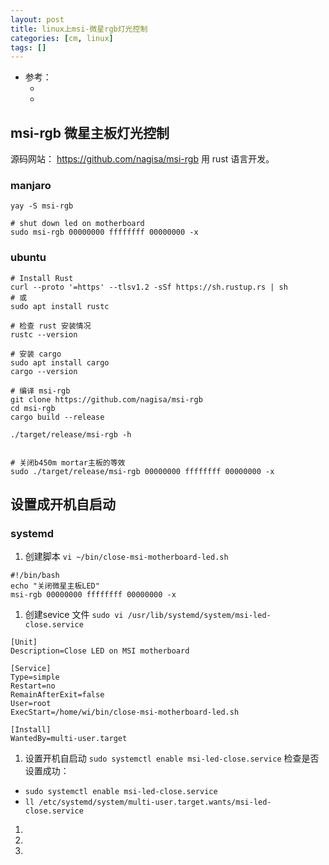 ```yaml
---
layout: post
title: linux上msi-微星rgb灯光控制
categories: [cm, linux]
tags: []
---
```


* 参考： 
  * []()
  * []()



## msi-rgb 微星主板灯光控制

源码网站： <https://github.com/nagisa/msi-rgb>
用 rust 语言开发。



### manjaro

~~~
yay -S msi-rgb

# shut down led on motherboard
sudo msi-rgb 00000000 ffffffff 00000000 -x
~~~


### ubuntu

~~~
# Install Rust
curl --proto '=https' --tlsv1.2 -sSf https://sh.rustup.rs | sh
# 或
sudo apt install rustc

# 检查 rust 安装情况
rustc --version
~~~

~~~
# 安装 cargo
sudo apt install cargo
cargo --version
~~~

~~~
# 编译 msi-rgb
git clone https://github.com/nagisa/msi-rgb
cd msi-rgb
cargo build --release

./target/release/msi-rgb -h


# 关闭b450m mortar主板的等效
sudo ./target/release/msi-rgb 00000000 ffffffff 00000000 -x
~~~



## 设置成开机自启动

### systemd

1. 创建脚本 `vi ~/bin/close-msi-motherboard-led.sh`
~~~
#!/bin/bash
echo "关闭微星主板LED"
msi-rgb 00000000 ffffffff 00000000 -x
~~~
1. 创建sevice 文件 `sudo vi /usr/lib/systemd/system/msi-led-close.service`
~~~
[Unit]
Description=Close LED on MSI motherboard

[Service]
Type=simple
Restart=no
RemainAfterExit=false
User=root
ExecStart=/home/wi/bin/close-msi-motherboard-led.sh

[Install]
WantedBy=multi-user.target 
~~~
1. 设置开机自启动 `sudo systemctl enable msi-led-close.service`
检查是否设置成功： 
* `sudo systemctl enable msi-led-close.service`
* `ll /etc/systemd/system/multi-user.target.wants/msi-led-close.service`
1. 
1. 
1. 



















